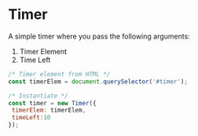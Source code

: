 # Timer

A simple timer where you pass the following arguments:
1. Timer Element
2. Time Left


```Javascript
/* Timer element from HTML */
const timerElem = document.querySelector('#timer');

/* Instantiate */
const timer = new Timer({
 timerElem: timerElem,
 timeLeft:10
});
```